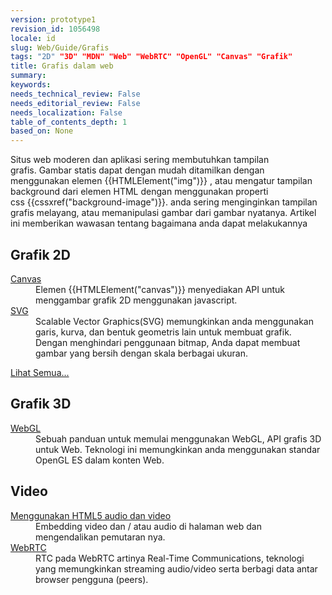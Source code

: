 ```yaml
---
version: prototype1
revision_id: 1056498
locale: id
slug: Web/Guide/Grafis
tags: "2D" "3D" "MDN" "Web" "WebRTC" "OpenGL" "Canvas" "Grafik"
title: Grafis dalam web
summary: 
keywords: 
needs_technical_review: False
needs_editorial_review: False
needs_localization: False
table_of_contents_depth: 1
based_on: None
---
```

<p><span class="seoSummary">Situs web moderen dan aplikasi sering membutuhkan tampilan grafis.</span>&nbsp;Gambar statis dapat dengan mudah ditamilkan dengan menggunakan elemen {{HTMLElement("img")}} , atau mengatur tampilan background dari elemen HTML dengan menggunakan properti css&nbsp;{{cssxref("background-image")}}. anda sering menginginkan tampilan grafis melayang, atau memanipulasi gambar dari gambar nyatanya. <span class="seoSummary">Artikel ini memberikan wawasan tentang bagaimana anda dapat melakukannya</span></p>

<div class="row topicpage-table">
<div class="section">
<h2 class="Documentation" id="Grafik_2D">Grafik 2D</h2>

<dl>
 <dt><a href="/en-US/docs/HTML/Canvas">Canvas</a></dt>
 <dd>Elemen {{HTMLElement("canvas")}} menyediakan API untuk menggambar grafik 2D&nbsp;menggunakan javascript.</dd>
 <dt><a href="/en-US/docs/Web/SVG">SVG</a></dt>
 <dd>Scalable Vector Graphics(SVG) memungkinkan anda menggunakan garis, kurva, dan bentuk geometris lain untuk membuat grafik. Dengan menghindari penggunaan bitmap, Anda dapat membuat gambar yang bersih dengan skala berbagai ukuran.</dd>
</dl>

<p><span class="alllinks"><a href="/en-US/docs/tag/Graphics">Lihat Semua...</a></span>&nbsp;</p>
</div>

<div class="section">
<h2 class="Documentation" id="Grafik_3D">Grafik 3D</h2>

<dl>
 <dt><a href="/en-US/docs/Web/WebGL">WebGL</a></dt>
 <dd>Sebuah panduan untuk memulai menggunakan WebGL, API grafis 3D untuk Web. Teknologi ini memungkinkan anda menggunakan standar OpenGL ES dalam konten Web.</dd>
</dl>

<h2 id="Video">Video</h2>

<dl>
 <dt><a href="/en-US/docs/Web/Guide/HTML/Using_HTML5_audio_and_video">Menggunakan&nbsp;HTML5 audio dan video</a></dt>
 <dd>Embedding video dan / atau audio di halaman web dan mengendalikan pemutaran nya.</dd>
 <dt><a href="/en-US/docs/WebRTC">WebRTC</a></dt>
 <dd>RTC pada WebRTC artinya Real-Time Communications, teknologi yang memungkinkan streaming audio/video serta berbagi data antar browser pengguna (peers).</dd>
</dl>
</div>
</div>

